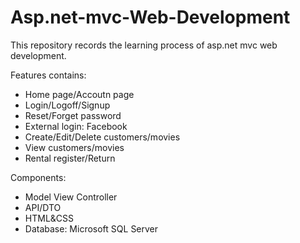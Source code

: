 # Asp.net-mvc-Web-Development

This repository records the learning process of asp.net mvc web development. 

Features contains: 
  * Home page/Accoutn page
  * Login/Logoff/Signup
  * Reset/Forget password
  * External login: Facebook
  * Create/Edit/Delete customers/movies
  * View customers/movies
  * Rental register/Return

Components: 
 * Model View Controller
 * API/DTO
 * HTML&CSS
 * Database: Microsoft SQL Server
